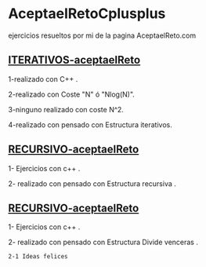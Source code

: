 # AceptaelRetoCplusplus
ejercicios resueltos por mi de la pagina AceptaelReto.com


## [ITERATIVOS-aceptaelReto](https://github.com/JoseIgnacioBarrios/AceptaelRetoCplusplus/tree/main/ITERATIVOS-aceptaelreto)


  1-realizado con C++ .
  
  2-realizado con Coste "N" ó "Nlog(N)".
  
  3-ninguno realizado con coste N^2.
  
  4-realizado con pensado con Estructura iterativos.

## [RECURSIVO-aceptaelReto](https://github.com/JoseIgnacioBarrios/AceptaelRetoCplusplus/tree/main/Recursivo-aceptaelreto)
  1- Ejercicios con c++ .
  
  2- realizado con pensado con Estructura recursiva .
  
## [RECURSIVO-aceptaelReto](https://github.com/JoseIgnacioBarrios/Proyecto-C-AceptaelRetoCplusplus/tree/main/DivideVenceras-aceptaelreto)
  1- Ejercicios con c++ .

  2- realizado con pensado con Estructura Divide venceras .
  
    2-1 Ideas felices
